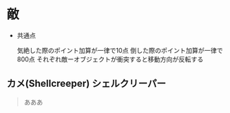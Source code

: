 # 敵

- 共通点

    気絶した際のポイント加算が一律で10点
    倒した際のポイント加算が一律で800点
    それぞれ敵ーオブジェクトが衝突すると移動方向が反転する

## カメ(Shellcreeper) シェルクリーパー

> あああ
> 